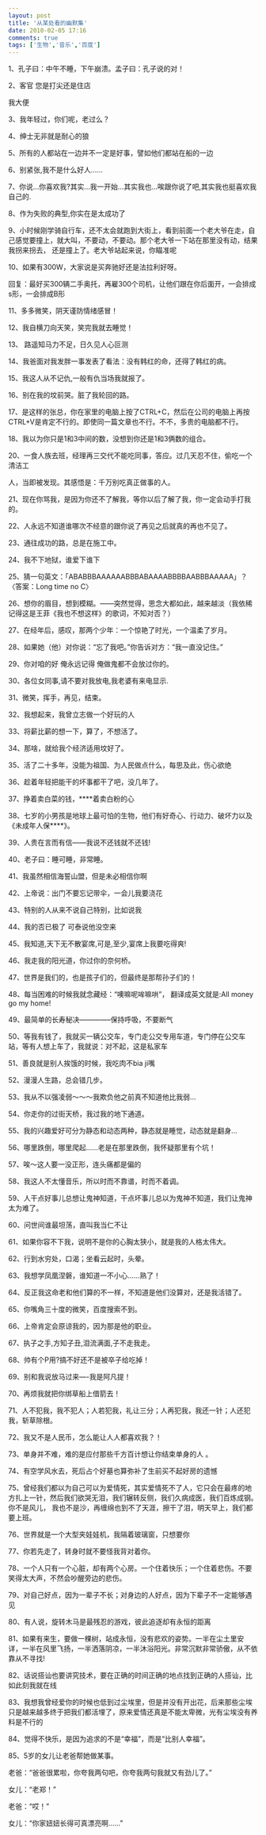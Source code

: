 ```yaml
---
layout: post
title: '从某处看的幽默集'
date: 2010-02-05 17:16
comments: true
tags: ['生物','音乐','百度']
---
```


1、孔子曰：中午不睡，下午崩溃。孟子曰：孔子说的对！

2、客官 您是打尖还是住店

我大便

3、我年轻过，你们呢，老过么？

4、绅士无非就是耐心的狼

5、所有的人都站在一边并不一定是好事，譬如他们都站在船的一边

6、别紧张,我不是什么好人……

7、你说…你喜欢我?其实…我一开始…其实我也…唉跟你说了吧,其实我也挺喜欢我自己的.

8、作为失败的典型,你实在是太成功了

9、小时候刚学骑自行车，还不太会就跑到大街上，看到前面一个老大爷在走，自己感觉要撞上，就大叫，不要动，不要动。那个老大爷一下站在那里没有动，结果我拐来拐去，
还是撞上了。老大爷站起来说，你瞄准呢

10、如果有300W，大家说是买奔驰好还是法拉利好呀。

回复：最好买300辆二手奥托，再雇300个司机，让他们跟在你后面开，一会排成s形，一会排成B形

11、多多微笑，阴天谨防情绪感冒！

12、我自横刀向天笑，笑完我就去睡觉！

13、 路遥知马力不足，日久见人心叵测

14、我爸面对我发胖一事发表了看法：没有韩红的命，还得了韩红的病。

15、我这人从不记仇,一般有仇当场我就报了。

16、别在我的坟前哭。脏了我轮回的路。

17、是这样的张总，你在家里的电脑上按了CTRL+C，然后在公司的电脑上再按CTRL+V是肯定不行的。即使同一篇文章也不行。不不，多贵的电脑都不行。

18、我以为你只是1和3中间的数，没想到你还是1和3俩数的组合。

20、一食人族去班，经理再三交代不能吃同事，答应。过几天忍不住，偷吃一个清洁工

人，当即被发现。其感悟是：千万别吃真正做事的人。

21、现在你骂我，是因为你还不了解我，等你以后了解了我，你一定会动手打我的。

22、人永远不知道谁哪次不经意的跟你说了再见之后就真的再也不见了。

23、通往成功的路，总是在施工中。

24、我不下地狱，谁爱下谁下

25、猜一句英文：「ABABBBAAAAAABBBABAAAABBBBAABBBAAAAA」？〈答案：Long time no C〉

26、想你的眉目，想到模糊。——突然觉得，思念大都如此，越来越淡（我依稀记得这是王菲《我也不想这样》的歌词，不知对否？）

27、在经年后，感叹，那两个少年：一个惊艳了时光，一个温柔了岁月。

28、如果她（他）对你说：“忘了我吧。”你告诉对方：“我一直没记住。”

29、你对咱的好 俺永远记得 俺做鬼都不会放过你的。

30、各位女同事,请不要对我放电,我老婆有来电显示.

31、微笑，挥手，再见，结束。

32、我想起来，我曾立志做一个好玩的人

33、将薪比薪的想一下，算了，不想活了。

34、那啥，就给我个经济适用坟好了。

35、活了二十多年，没能为祖国、为人民做点什么，每思及此，伤心欲绝

36、趁着年轻把能干的坏事都干了吧，没几年了。

37、挣着卖白菜的钱，****着卖白粉的心

38、七岁的小男孩是地球上最可怕的生物，他们有好奇心、行动力、破坏力以及《未成年人保****》。

39、人贵在言而有信——我说不还钱就不还钱!

40、老子曰：睡可睡，非常睡。

41、我虽然相信海誓山盟，但是未必相信你啊

42、上帝说：出门不要忘记带伞，一会儿我要浇花

43、特别的人从来不说自己特别，比如说我

44、我的否已极了 可泰说他没空来

45、我知道,天下无不散宴席,可是,至少,宴席上我要吃得爽!

46、我走我的阳光道，你过你的奈何桥。

47、世界是我们的，也是孩子们的，但最终是那帮孙子们的！

48、每当困难的时候我就念藏经：“噢嘛呢哞嘛哄”， 翻译成英文就是:All money go my home!

49、最简单的长寿秘决————–保持呼吸，不要断气

50、等我有钱了，我就买一辆公交车，专门走公交专用车道，专门停在公交车站，等有人想上车了，我就说：对不起，这是私家车

51、善良就是别人挨饿的时候，我吃肉不bia ji嘴

52、漫漫人生路，总会错几步。

53、我从不以强凌弱～～～我欺负他之前真不知道他比我弱…

54、你走你的过街天桥，我过我的地下通道。

55、我的兴趣爱好可分为静态和动态两种，静态就是睡觉，动态就是翻身…

56、哪里跌倒，哪里爬起……老是在那里跌倒，我怀疑那里有个坑！

57、唉～这人要一没正形，连头痛都是偏的

58、我这人不太懂音乐，所以时而不靠谱，时而不着调。

59、人干点好事儿总想让鬼神知道，干点坏事儿总以为鬼神不知道，我们让鬼神太为难了。

60、问世间谁最坦荡，直叫我当仁不让

61、如果你容不下我，说明不是你的心胸太狭小，就是我的人格太伟大。

62、行到水穷处，口渴；坐看云起时，头晕。

63、我想学凤凰涅磐，谁知道一不小心……熟了！

64、反正我这命老和他们算的不一样，不知道是他们没算对，还是我活错了。

65、你嘴角三十度的微笑，百度搜索不到。

66、上帝肯定会原谅我的，因为那是他的职业。

67、执子之手,方知子丑,泪流满面,子不走我走。

68、帅有个P用?搞不好还不是被卒子给吃掉！

69、别和我说放马过来—-我是阿凡提！

70、再烦我就把你绑草船上借箭去！

71、人不犯我，我不犯人；人若犯我，礼让三分；人再犯我，我还一针；人还犯我，斩草除根。

72、我又不是人民币，怎么能让人人都喜欢我？！

73、单身并不难，难的是应付那些千方百计想让你结束单身的人 。

74、有空学风水去，死后占个好墓也算弥补了生前买不起好房的遗憾

75、曾经我们都以为自己可以为爱情死，其实爱情死不了人，它只会在最疼的地方扎上一针，然后我们欲哭无泪，我们辗转反侧，我们久病成医，我们百炼成钢。你不是风儿，
我也不是沙，再缠绵也到不了天涯，擦干了泪，明天早上，我们都要上班。

76、世界就是一个大型夹娃娃机，我隔着玻璃窗，只想要你

77、你若先走了，转身时就不要怪我背对着你。

78、一个人只有一个心脏，却有两个心房。一个住着快乐；一个住着悲伤。不要笑得太大声，不然会吵醒旁边的悲伤。

79、对自己好点，因为一辈子不长；对身边的人好点，因为下辈子不一定能够遇见

80、有人说，旋转木马是最残忍的游戏，彼此追逐却有永恒的距离

81、如果有来生，要做一棵树，站成永恒，没有悲欢的姿势。一半在尘土里安详，一半在风里飞扬，一半洒落阴凉，一半沐浴阳光。非常沉默非常骄傲，从不依靠从不寻找!

82、话说搭讪也要讲究技术，要在正确的时间正确的地点找到正确的人搭讪，比如此刻我就在线

83、我想我曾经爱你的时候也低到过尘埃里，但是并没有开出花，后来那些尘埃只是越来越多终于把我们都活埋了，原来爱情还真是不能太卑微，光有尘埃没有养料是不行的

84、觉得不快乐，是因为追求的不是“幸福”，而是“比别人幸福”。

85、5岁的女儿让老爸帮她做某事。

老爸：“爸爸很累啦，你夸我两句吧，你夸我两句我就又有劲儿了。”

女儿：“老郑！”

老爸：“哎！”

女儿：“你家妞妞长得可真漂亮啊……”

